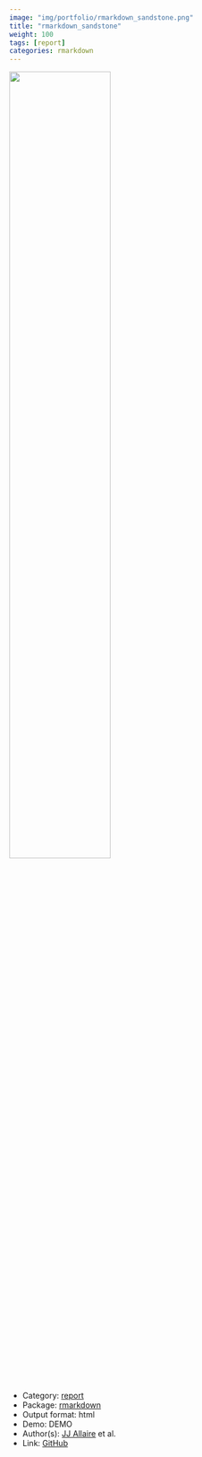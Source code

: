 ```yaml
---
image: "img/portfolio/rmarkdown_sandstone.png"
title: "rmarkdown_sandstone"
weight: 100
tags: [report]
categories: rmarkdown
---
```




<!--more-->

<p><a href="../../img/portfolio/rmarkdown_sandstone.png"><img class = "jf-image-shadow" src="../../img/portfolio/rmarkdown_sandstone.png", width="60%"></a></p>

- Category: [report](../../tags/report)
- Package: [rmarkdown](rmarkdown)
- Output format: html
- Demo: DEMO
- Author(s): [JJ Allaire](https://github.com/jjallaire) et al.
- Link: [GitHub](https://github.com/rstudio/rmarkdown)


